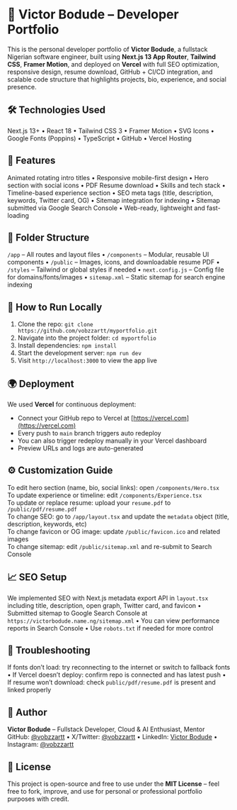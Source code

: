 # 💼 Victor Bodude – Developer Portfolio

This is the personal developer portfolio of **Victor Bodude**, a fullstack Nigerian software engineer, built using **Next.js 13 App Router**, **Tailwind CSS**, **Framer Motion**, and deployed on **Vercel** with full SEO optimization, responsive design, resume download, GitHub + CI/CD integration, and scalable code structure that highlights projects, bio, experience, and social presence.

## 🛠️ Technologies Used

Next.js 13+ • React 18 • Tailwind CSS 3 • Framer Motion • SVG Icons • Google Fonts (Poppins) • TypeScript • GitHub • Vercel Hosting

## 🚀 Features

Animated rotating intro titles • Responsive mobile-first design • Hero section with social icons • PDF Resume download • Skills and tech stack • Timeline-based experience section • SEO meta tags (title, description, keywords, Twitter card, OG) • Sitemap integration for indexing • Sitemap submitted via Google Search Console • Web-ready, lightweight and fast-loading

## 📁 Folder Structure

`/app` – All routes and layout files • `/components` – Modular, reusable UI components • `/public` – Images, icons, and downloadable resume PDF • `/styles` – Tailwind or global styles if needed • `next.config.js` – Config file for domains/fonts/images • `sitemap.xml` – Static sitemap for search engine indexing

## 🧪 How to Run Locally

1. Clone the repo: `git clone https://github.com/vobzzartt/myportfolio.git`  
2. Navigate into the project folder: `cd myportfolio`  
3. Install dependencies: `npm install`  
4. Start the development server: `npm run dev`  
5. Visit `http://localhost:3000` to view the app live

## 🌍 Deployment

We used **Vercel** for continuous deployment:  
- Connect your GitHub repo to Vercel at [https://vercel.com](https://vercel.com)  
- Every push to `main` branch triggers auto redeploy  
- You can also trigger redeploy manually in your Vercel dashboard  
- Preview URLs and logs are auto-generated

## ⚙️ Customization Guide

To edit hero section (name, bio, social links): open `/components/Hero.tsx`  
To update experience or timeline: edit `/components/Experience.tsx`  
To update or replace resume: upload your `resume.pdf` to `/public/pdf/resume.pdf`  
To change SEO: go to `/app/layout.tsx` and update the `metadata` object (title, description, keywords, etc)  
To change favicon or OG image: update `/public/favicon.ico` and related images  
To change sitemap: edit `/public/sitemap.xml` and re-submit to Search Console

## 📈 SEO Setup

We implemented SEO with Next.js metadata export API in `layout.tsx` including title, description, open graph, Twitter card, and favicon • Submitted sitemap to Google Search Console at `https://victorbodude.name.ng/sitemap.xml` • You can view performance reports in Search Console • Use `robots.txt` if needed for more control

## 🐞 Troubleshooting

If fonts don’t load: try reconnecting to the internet or switch to fallback fonts • If Vercel doesn’t deploy: confirm repo is connected and has latest push • If resume won’t download: check `public/pdf/resume.pdf` is present and linked properly

## 👤 Author

**Victor Bodude** – Fullstack Developer, Cloud & AI Enthusiast, Mentor  
GitHub: [@vobzzartt](https://github.com/vobzzartt) • X/Twitter: [@vobzzartt](https://x.com/vobzzartt) • LinkedIn: [Victor Bodude](https://linkedin.com/in/victorbodude) • Instagram: [@vobzzartt](https://instagram.com/vobzzartt)

## 📄 License

This project is open-source and free to use under the **MIT License** – feel free to fork, improve, and use for personal or professional portfolio purposes with credit.